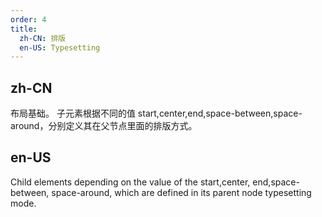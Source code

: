 ```yaml
---
order: 4
title:
  zh-CN: 排版
  en-US: Typesetting
---
```


## zh-CN

布局基础。
子元素根据不同的值 start,center,end,space-between,space-around，分别定义其在父节点里面的排版方式。

## en-US

Child elements depending on the value of the start,center, end,space-between, space-around, which are defined in its parent node typesetting mode.
